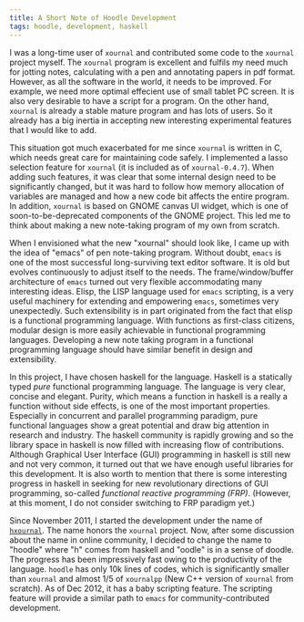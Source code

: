 ```yaml
---
title: A Short Note of Hoodle Development 
tags: hoodle, development, haskell 
---
```


I was a long-time user of <code>xournal</code> and contributed some code 
to the <code>xournal</code> project myself. The <code>xournal</code> program 
is excellent and fulfils my need much for jotting notes,  calculating with a pen 
and annotating papers in pdf format. However, as all the software in the world,
it needs to be improved. For example, we need more optimal effecient use of 
small tablet PC screen.  It is also very desirable to have a script for a program.
On the other hand, <code>xournal</code> is already a stable mature program and 
has lots of users. So it already has a big inertia in accepting new interesting 
experimental features that I would like to add. 

This situation got much exacerbated for me since <code>xournal</code> is written in C, 
which needs great care for maintaining code safely. I implemented a lasso selection feature 
for <code>xournal</code> (it is included as of <code>xournal-0.4.7</code>). 
When adding such features, it was clear that some internal 
design need to be significantly changed, but it was hard to follow how memory allocation of 
variables are managed and how a new code bit affects the entire program. 
In addition, <code>xournal</code> is
based on GNOME canvas UI widget, which is one of soon-to-be-deprecated components 
of the GNOME project.
This led me to think about making a new note-taking program of my own from scratch. 

When I envisioned what the new "xournal" should look like, I came up with the idea of "emacs"
 of pen note-taking program. Without doubt, <code>emacs</code> is one of the most
successful long-surviving text editor software. It is old but evolves continuously to adjust 
itself to the needs.
The frame/window/buffer architecture
of <code>emacs</code> turned out very flexible accommodating many interesting 
ideas. Elisp, the LISP language used for <code>emacs</code> scripting, is a very 
useful machinery for extending and empowering <code>emacs</code>, sometimes very unexpectedly. 
Such extensibility is in part originated from the fact that 
elisp is a functional programming language. With functions as first-class
citizens, modular design is more easily achievable in functional 
programming languages. Developing a new note taking program in 
a functional programming language should have similar benefit in design and extensibility. 


In this project, I have chosen haskell for the language. Haskell is a statically typed *pure* 
functional programming language. The language is very clear, concise and elegant.
Purity, which means a function in haskell is a really a function without side effects, is 
one of the most important properties. Especially in concurrent and parallel programming paradigm, 
pure functional languages show a great potential and draw big attention in research and industry. 
The haskell community is rapidly growing and so the library space in haskell is now 
filled with increasing flow of contributions.  
Although Graphical User Interface (GUI) programming in haskell is still new and not 
very common, it turned out that we have enough useful libraries for this development.
It is also worth to mention that there is some interesting progress in haskell in seeking 
for new revolutionary directions of GUI programming, so-called *functional reactive programming (FRP)*. 
(However, at this moment, I do not consider switching to FRP paradigm yet.) 



Since November 2011, I started the development under the name of 
<a href="http://ianwookim.org/hxournal"><code>hxournal</code></a>. The name honors 
the <code>xournal</code> project. Now, after some discussion about the name in 
online community, I decided to change the name to "hoodle" where "h" comes from haskell 
and "oodle" is in a sense of doodle. The progress has been impressively fast owing to 
the productivity of the language. <code>hoodle</code> has only 10k lines of codes,
which is significantly smaller than <code>xournal</code> and almost 1/5 of <code>xournalpp</code>
(New C++ version of <code>xournal</code> from scratch). As of Dec 2012, it has a baby 
scripting feature. The scripting feature will provide a similar path to <code>emacs</code> 
for community-contributed development.  

